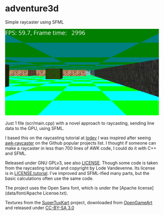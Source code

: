 # adventure3d
Simple raycaster using SFML

![Screenshot](screenshot.png)

Just 1 file (scr/main.cpp) with a novel approach to raycasting, sending line data to the GPU, using SFML.

I based this on the raycasting tutorial at [lodev](http://lodev.org/cgtutor/raycasting.html)
I was inspired after seeing [awk-raycaster](https://github.com/TheMozg/awk-raycaster) on the Github popular projects list. I thought if someone can make a raycaster in less than 700 lines of AWK code, I could do it with C++ and SFML.

Released under GNU GPLv3, see also [LICENSE](LICENSE). Though some code is taken from the raycasting tutorial and copyright by Lode Vandevenne. Its license is in [LICENSE.tutorial](LICENSE.tutorial). I've improved and SFML-ified many parts, but the basic calculations often use the same code.

The project uses the Open Sans font, which is under the [Apache license](data/font/Apache License.txt).

Textures from the [SuperTuxKart](https://supertuxkart.net/) project, downloaded from [OpenGameArt](http://opengameart.org/content/supertuxkart-basic-sameless-texture-pack) and released under [CC-BY-SA 3.0](https://creativecommons.org/licenses/by-sa/3.0/legalcode)
